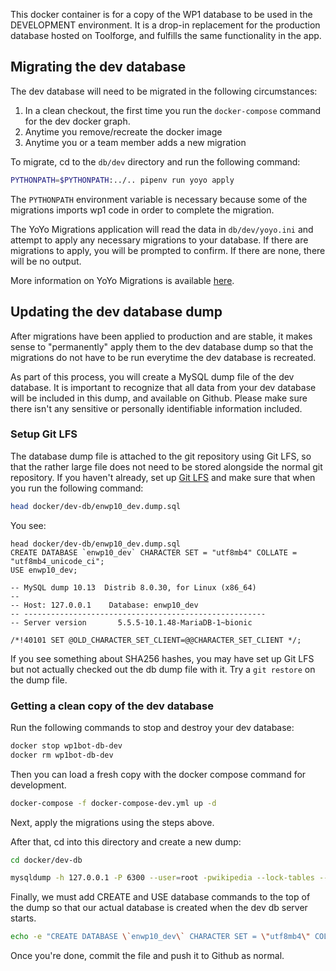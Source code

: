 This docker container is for a copy of the WP1 database to be used in the
DEVELOPMENT environment. It is a drop-in replacement for the production
database hosted on Toolforge, and fulfills the same functionality in the app.

## Migrating the dev database

The dev database will need to be migrated in the following circumstances:

1. In a clean checkout, the first time you run the `docker-compose` command for
   the dev docker graph.
1. Anytime you remove/recreate the docker image
1. Anytime you or a team member adds a new migration

To migrate, cd to the `db/dev` directory and run the following command:

```bash
PYTHONPATH=$PYTHONPATH:../.. pipenv run yoyo apply
```

The `PYTHONPATH` environment variable is necessary because some of the migrations
imports wp1 code in order to complete the migration.

The YoYo Migrations application will read the data in `db/dev/yoyo.ini` and attempt
to apply any necessary migrations to your database. If there are migrations to apply,
you will be prompted to confirm. If there are none, there will be no output.

More information on YoYo Migrations is available
[here](https://ollycope.com/software/yoyo/latest/).

## Updating the dev database dump

After migrations have been applied to production and are stable, it makes sense
to "permanently" apply them to the dev database dump so that the migrations do
not have to be run everytime the dev database is recreated.

As part of this process, you will create a MySQL dump file of the dev database.
It is important to recognize that all data from your dev database will be included
in this dump, and available on Github. Please make sure there isn't any sensitive or
personally identifiable information included.

### Setup Git LFS

The database dump file is attached to the git repository using Git LFS, so that the
rather large file does not need to be stored alongside the normal git repository.
If you haven't already, set up [Git LFS](https://git-lfs.github.com/) and make sure
that when you run the following command:

```bash
head docker/dev-db/enwp10_dev.dump.sql
```

You see:

```
head docker/dev-db/enwp10_dev.dump.sql
CREATE DATABASE `enwp10_dev` CHARACTER SET = "utf8mb4" COLLATE = "utf8mb4_unicode_ci";
USE enwp10_dev;

-- MySQL dump 10.13  Distrib 8.0.30, for Linux (x86_64)
--
-- Host: 127.0.0.1    Database: enwp10_dev
-- ------------------------------------------------------
-- Server version       5.5.5-10.1.48-MariaDB-1~bionic

/*!40101 SET @OLD_CHARACTER_SET_CLIENT=@@CHARACTER_SET_CLIENT */;
```

If you see something about SHA256 hashes, you may have set up Git LFS but not actually
checked out the db dump file with it. Try a `git restore` on the dump file.

### Getting a clean copy of the dev database

Run the following commands to stop and destroy your dev database:

```bash
docker stop wp1bot-db-dev
docker rm wp1bot-db-dev
```

Then you can load a fresh copy with the docker compose command for development.

```bash
docker-compose -f docker-compose-dev.yml up -d
```

Next, apply the migrations using the steps above.

After that, cd into this directory and  create a new dump:

```bash
cd docker/dev-db
```

```bash
mysqldump -h 127.0.0.1 -P 6300 --user=root -pwikipedia --lock-tables --single-transaction --quick enwp10_dev > enwp10_dev.dump.sql
```

Finally, we must add CREATE and USE database commands to the top of the dump so that our
actual database is created when the dev db server starts.

```bash
echo -e "CREATE DATABASE \`enwp10_dev\` CHARACTER SET = \"utf8mb4\" COLLATE = \"utf8mb4_unicode_ci\";\nUSE enwp10_dev;\n\n$(cat enwp10_dev.dump.sql)" > enwp10_dev.dump.sql
```

Once you're done, commit the file and push it to Github as normal.

